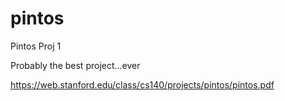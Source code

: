 # pintos
Pintos Proj 1

Probably the best project...ever

https://web.stanford.edu/class/cs140/projects/pintos/pintos.pdf
